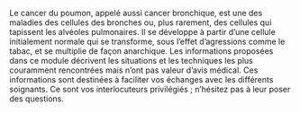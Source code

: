 Le cancer du poumon, appelé aussi cancer bronchique, est une des maladies des cellules des bronches ou, plus rarement, des cellules qui tapissent les alvéoles pulmonaires. Il se développe à partir d’une cellule initialement normale qui se transforme, sous l’effet d’agressions comme le tabac, et se multiplie de façon anarchique. Les informations proposées dans ce module décrivent les situations et les techniques les plus couramment rencontrées mais n’ont pas valeur d’avis médical. Ces informations sont destinées à faciliter vos échanges avec les différents soignants. Ce sont vos interlocuteurs privilégiés ; n’hésitez pas à leur poser des questions.